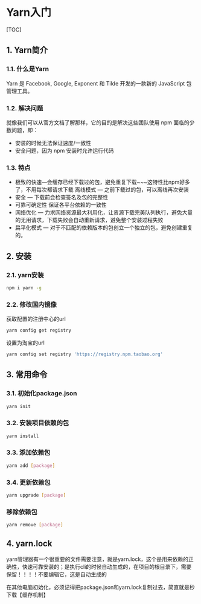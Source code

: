 # Yarn入门

[TOC]

## 1. Yarn简介

### 1.1. 什么是Yarn

Yarn 是 Facebook, Google, Exponent 和 Tilde 开发的一款新的 JavaScript 包管理工具。

### 1.2. 解决问题

就像我们可以从官方文档了解那样，它的目的是解决这些团队使用 npm 面临的少数问题，即：

- 安装的时候无法保证速度/一致性
- 安全问题，因为 npm 安装时允许运行代码

### 1.3. 特点

- 极致的快速—会缓存已经下载过的包，避免重复下载~~~这特性比npm好多了，不用每次都请求下载 
 离线模式 — 之前下载过的包，可以离线再次安装
- 安全 — 下载前会检查签名及包的完整性
- 可靠可确定性 
 保证各平台依赖的一致性
- 网络优化 — 力求网络资源最大利用化，让资源下载完美队列执行，避免大量的无用请求，下载失败会自动重新请求，避免整个安装过程失败
- 扁平化模式 — 对于不匹配的依赖版本的包创立一个独立的包，避免创建重复的。

## 2. 安装

### 2.1. yarn安装

```sh
npm i yarn -g
```

### 2.2. 修改国内镜像

获取配置的注册中心的url

```sh
yarn config get registry
```

设置为淘宝的url

```sh
yarn config set registry 'https://registry.npm.taobao.org'
```

## 3. 常用命令

### 3.1. 初始化package.json

```sh
yarn init
```

### 3.2. 安装项目依赖的包

```sh
yarn install
```

### 3.3. 添加依赖包

```sh
yarn add [package]
```

### 3.4. 更新依赖包

```sh
yarn upgrade [package]
```

### 移除依赖包

```sh
yarn remove [package]
```

## 4. yarn.lock

yarn管理器有一个很重要的文件需要注意，就是yarn.lock，这个是用来依赖的正确性，快速可靠安装的；是执行cli的时候自动生成的，在项目的根目录下，需要保留！！！！不要编辑它，这是自动生成的

在其他电脑初始化，必须记得把package.json和yarn.lock复制过去，简直就是秒下载【缓存机制】